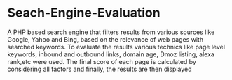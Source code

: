 # Seach-Engine-Evaluation
A PHP based search engine that filters results from various sources like Google, Yahoo and Bing, based on the relevance of web pages with searched keywords. To evaluate the results various technics like page level keywords, inbound and outbound links, domain age, Dmoz listing, alexa rank,etc were used. The final score of each page is calculated by considering all factors and finally, the results are then displayed
